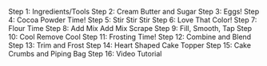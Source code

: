 Step 1: Ingredients/Tools
Step 2: Cream Butter and Sugar
Step 3: Eggs!
Step 4: Cocoa Powder Time!
Step 5: Stir Stir Stir
Step 6: Love That Color!
Step 7: Flour Time
Step 8: Add Mix Add Mix Scrape
Step 9: Fill, Smooth, Tap
Step 10: Cool Remove Cool
Step 11: Frosting Time!
Step 12: Combine and Blend
Step 13: Trim and Frost
Step 14: Heart Shaped Cake Topper
Step 15: Cake Crumbs and Piping Bag
Step 16: Video Tutorial